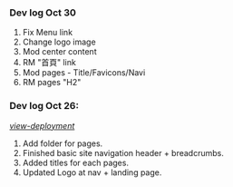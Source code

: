 ### Dev log Oct 30
1. Fix Menu link
2. Change logo image
3. Mod center content
4. RM "首頁" link
5. Mod pages - Title/Favicons/Navi
6. RM  pages "H2"

### Dev log Oct 26:

[*view-deployment*](https://ws-dev.vercel.app)

1. Add folder for pages.
2. Finished basic site navigation header + breadcrumbs.
3. Added titles for each pages.
4. Updated Logo at nav + landing page.
